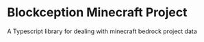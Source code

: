 # Blockception Minecraft Project

A Typescript library for dealing with minecraft bedrock project data
